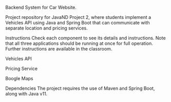 Backend System for Car Website.

Project repository for JavaND Project 2, where students implement a Vehicles API using Java and Spring Boot that can communicate with separate location and pricing services.

Instructions
Check each component to see its details and instructions. Note that all three applications should be running at once for full operation. Further instructions are available in the classroom.

Vehicles API

Pricing Service

Boogle Maps

Dependencies
The project requires the use of Maven and Spring Boot, along with Java v11.
